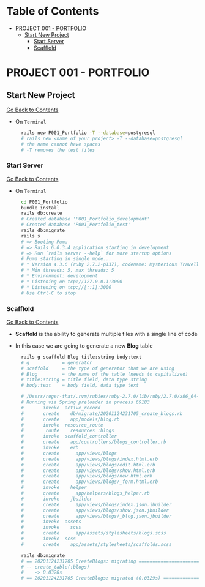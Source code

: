 <h1 id='contents'>Table of Contents</h1>

- [PROJECT 001 - PORTFOLIO](#project-001---portfolio)
  - [Start New Project](#start-new-project)
    - [Start Server](#start-server)
    - [Scafflold](#scafflold)

# PROJECT 001 - PORTFOLIO

## Start New Project

[Go Back to Contents](#contents)

- On `Terminal`

  ```Bash
    rails new P001_Portfolio -T --database=postgresql
    # rails new <name_of_your_project> -T --database=postgresql
    # the name cannot have spaces
    # -T removes the test files
  ```

### Start Server

[Go Back to Contents](#contents)

- On `Terminal`

  ```Bash
    cd P001_Portfolio
    bundle install
    rails db:create
    # Created database 'P001_Portfolio_development'
    # Created database 'P001_Portfolio_test'
    rails db:migrate
    rails s
    # => Booting Puma
    # => Rails 6.0.3.4 application starting in development
    # => Run `rails server --help` for more startup options
    # Puma starting in single mode...
    # * Version 4.3.6 (ruby 2.7.2-p137), codename: Mysterious Traveller
    # * Min threads: 5, max threads: 5
    # * Environment: development
    # * Listening on tcp://127.0.0.1:3000
    # * Listening on tcp://[::1]:3000
    # Use Ctrl-C to stop
  ```

### Scafflold

[Go Back to Contents](#contents)

- **Scaffold** is the ability to generate multiple files with a single line of code
- In this case we are going to generate a new **Blog** table

  ```Bash
    rails g scaffold Blog title:string body:text
    # g            = generator
    # scaffold     = the type of generator that we are using
    # Blog         = the name of the table (needs to capitalized)
    # title:string = title field, data type string
    # body:text    = body field, data type text

    # /Users/roger-that/.rvm/rubies/ruby-2.7.0/lib/ruby/2.7.0/x86_64-darwin19/stringio.bundle: warning: already initialized constant StringIO::VERSION
    # Running via Spring preloader in process 69183
    #       invoke  active_record
    #       create    db/migrate/20201124231705_create_blogs.rb
    #       create    app/models/blog.rb
    #       invoke  resource_route
    #        route    resources :blogs
    #       invoke  scaffold_controller
    #       create    app/controllers/blogs_controller.rb
    #       invoke    erb
    #       create      app/views/blogs
    #       create      app/views/blogs/index.html.erb
    #       create      app/views/blogs/edit.html.erb
    #       create      app/views/blogs/show.html.erb
    #       create      app/views/blogs/new.html.erb
    #       create      app/views/blogs/_form.html.erb
    #       invoke    helper
    #       create      app/helpers/blogs_helper.rb
    #       invoke    jbuilder
    #       create      app/views/blogs/index.json.jbuilder
    #       create      app/views/blogs/show.json.jbuilder
    #       create      app/views/blogs/_blog.json.jbuilder
    #       invoke  assets
    #       invoke    scss
    #       create      app/assets/stylesheets/blogs.scss
    #       invoke  scss
    #       create    app/assets/stylesheets/scaffolds.scss

    rails db:migrate
    # == 20201124231705 CreateBlogs: migrating ======================================
    # -- create_table(:blogs)
    #    -> 0.0328s
    # == 20201124231705 CreateBlogs: migrated (0.0329s) =============================
  ```
